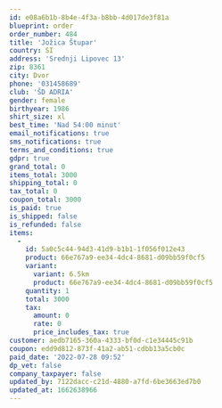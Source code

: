 ```yaml
---
id: e08a6b1b-8b4e-4f3a-b8bb-4d017de3f81a
blueprint: order
order_number: 484
title: 'Jožica Štupar'
country: SI
address: 'Srednji Lipovec 13'
zip: 8361
city: Dvor
phone: '031458689'
club: 'ŠD ADRIA'
gender: female
birthyear: 1986
shirt_size: xl
best_time: 'Nad 54:00 minut'
email_notifications: true
sms_notifications: true
terms_and_conditions: true
gdpr: true
grand_total: 0
items_total: 3000
shipping_total: 0
tax_total: 0
coupon_total: 3000
is_paid: true
is_shipped: false
is_refunded: false
items:
  -
    id: 5a0c5c44-94d3-41d9-b1b1-1f056f012e43
    product: 66e767a9-ee34-4dc4-8681-d09bb59f0cf5
    variant:
      variant: 6.5km
      product: 66e767a9-ee34-4dc4-8681-d09bb59f0cf5
    quantity: 1
    total: 3000
    tax:
      amount: 0
      rate: 0
      price_includes_tax: true
customer: aedb7165-360a-4333-bf0d-c1e34445c91b
coupon: edd9d812-873f-41a2-ab51-cdbb13a5cb0c
paid_date: '2022-07-28 09:52'
dp_vet: false
company_taxpayer: false
updated_by: 7122dacc-c21d-4880-a7fd-6be3663ed7b0
updated_at: 1662638966
---
```


